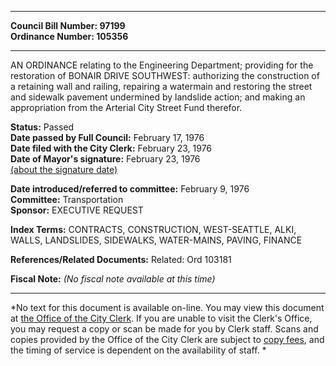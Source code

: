 * * * * *  
  
**Council Bill Number: [](#h0)[](#h2)97199**   
**Ordinance Number: 105356**  
  
* * * * *  
  
AN ORDINANCE relating to the Engineering Department; providing for the restoration of BONAIR DRIVE SOUTHWEST: authorizing the construction of a retaining wall and railing, repairing a watermain and restoring the street and sidewalk pavement undermined by landslide action; and making an appropriation from the Arterial City Street Fund therefor.  
  
**Status:** Passed   
**Date passed by Full Council:** February 17, 1976   
**Date filed with the City Clerk:** February 23, 1976   
**Date of Mayor's signature:** February 23, 1976   
[(about the signature date)](/~public/approvaldate.htm)   
  
  
**Date introduced/referred to committee:** February 9, 1976   
**Committee:** Transportation   
**Sponsor:** EXECUTIVE REQUEST   
  
**Index Terms:** CONTRACTS, CONSTRUCTION, WEST-SEATTLE, ALKI, WALLS, LANDSLIDES, SIDEWALKS, WATER-MAINS, PAVING, FINANCE  
  
**References/Related Documents:** Related: Ord 103181  
  
**Fiscal Note:** *(No fiscal note available at this time)*  
  
* * * * *  
  
*No text for this document is available on-line. You may view this document at [the Office of the City Clerk](http://www.seattle.gov/leg/clerk/contactUs.htm). If you are unable to visit the Clerk's Office, you may request a copy or scan be made for you by Clerk staff. Scans and copies provided by the Office of the City Clerk are subject to [copy fees](http://clerk.seattle.gov/~public/clerkfees.htm), and the timing of service is dependent on the availability of staff. *  
  
  
